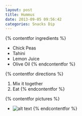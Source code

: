 ```yaml
---
layout: post
title: Hummus
date: 2013-09-05 09:56:42
categories: Snacks Dip
---
```

{% contentfor ingredients %}
- Chick Peas
- Tahini
- Lemon Juice
- Olive Oil
{% endcontentfor %}

{% contentfor directions %}
1. Mix it together
2. Eat
{% endcontentfor %}

{% contentfor pictures %}
- ![alt text](/path/to/img.jpg "Title")
{% endcontentfor %}

